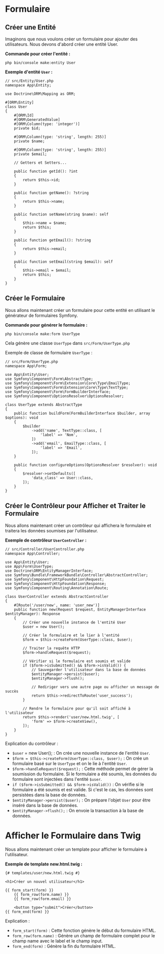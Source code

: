 # Formulaire 


## Créer une Entité

Imaginons que nous voulons créer un formulaire pour ajouter des utilisateurs. Nous devons d'abord créer une entité User.

**Commande pour créer l'entité :**

```
php bin/console make:entity User
```

**Exemple d'entité `User` :**

```
// src/Entity/User.php
namespace App\Entity;

use Doctrine\ORM\Mapping as ORM;

#[ORM\Entity]
class User
{
    #[ORM\Id]
    #[ORM\GeneratedValue]
    #[ORM\Column(type: 'integer')]
    private $id;

    #[ORM\Column(type: 'string', length: 255)]
    private $name;

    #[ORM\Column(type: 'string', length: 255)]
    private $email;

    // Getters et Setters...

    public function getId(): ?int
    {
        return $this->id;
    }

    public function getName(): ?string
    {
        return $this->name;
    }

    public function setName(string $name): self
    {
        $this->name = $name;
        return $this;
    }

    public function getEmail(): ?string
    {
        return $this->email;
    }

    public function setEmail(string $email): self
    {
        $this->email = $email;
        return $this;
    }
}
```

## Créer le Formulaire

Nous allons maintenant créer un formulaire pour cette entité en utilisant le générateur de formulaires Symfony.

**Commande pour générer le formulaire :**

```
php bin/console make:form UserType
```

Cela génère une classe `UserType` dans `src/Form/UserType.php`

Exemple de classe de formulaire `UserType` :

```
// src/Form/UserType.php
namespace App\Form;

use App\Entity\User;
use Symfony\Component\Form\AbstractType;
use Symfony\Component\Form\Extension\Core\Type\EmailType;
use Symfony\Component\Form\Extension\Core\Type\TextType;
use Symfony\Component\Form\FormBuilderInterface;
use Symfony\Component\OptionsResolver\OptionsResolver;

class UserType extends AbstractType
{
    public function buildForm(FormBuilderInterface $builder, array $options): void
    {
        $builder
            ->add('name', TextType::class, [
                'label' => 'Nom',
            ])
            ->add('email', EmailType::class, [
                'label' => 'Email',
            ]);
    }

    public function configureOptions(OptionsResolver $resolver): void
    {
        $resolver->setDefaults([
            'data_class' => User::class,
        ]);
    }
}
```

## Créer le Contrôleur pour Afficher et Traiter le Formulaire

Nous allons maintenant créer un contrôleur qui affichera le formulaire et traitera les données soumises par l'utilisateur.

**Exemple de contrôleur `UserController` :**

```
// src/Controller/UserController.php
namespace App\Controller;

use App\Entity\User;
use App\Form\UserType;
use Doctrine\ORM\EntityManagerInterface;
use Symfony\Bundle\FrameworkBundle\Controller\AbstractController;
use Symfony\Component\HttpFoundation\Request;
use Symfony\Component\HttpFoundation\Response;
use Symfony\Component\Routing\Annotation\Route;

class UserController extends AbstractController
{
    #[Route('/user/new', name: 'user_new')]
    public function new(Request $request, EntityManagerInterface $entityManager): Response
    {
        // Créer une nouvelle instance de l'entité User
        $user = new User();

        // Créer le formulaire et le lier à l'entité
        $form = $this->createForm(UserType::class, $user);

        // Traiter la requête HTTP
        $form->handleRequest($request);

        // Vérifier si le formulaire est soumis et valide
        if ($form->isSubmitted() && $form->isValid()) {
            // Sauvegarder l'utilisateur dans la base de données
            $entityManager->persist($user);
            $entityManager->flush();

            // Rediriger vers une autre page ou afficher un message de succès
            return $this->redirectToRoute('user_success');
        }

        // Rendre le formulaire pour qu'il soit affiché à l'utilisateur
        return $this->render('user/new.html.twig', [
            'form' => $form->createView(),
        ]);
    }
}
```

Explication du contrôleur :

- `$user` = new User(); : On crée une nouvelle instance de l'entité `User`.
- `$form = $this->createForm(UserType::class, $user);` : On crée un formulaire basé sur le `UserType` et on le lie à l'entité `User`.
- `$form->handleRequest($request);` : Cette méthode permet de gérer la soumission du formulaire. Si le formulaire a été soumis, les données du formulaire sont injectées dans l'entité `$user`.
- `if ($form->isSubmitted() && $form->isValid())` : On vérifie si le formulaire a été soumis et est valide. Si c'est le cas, les données sont persistées dans la base de données.
- `$entityManager->persist($user);` : On prépare l'objet `User` pour être inséré dans la base de données.
- `$entityManager->flush();` : On envoie la transaction à la base de données.


# Afficher le Formulaire dans Twig

Nous allons maintenant créer un template pour afficher le formulaire à l'utilisateur.

**Exemple de template new.html.twig :**

```
{# templates/user/new.html.twig #}

<h1>Créer un nouvel utilisateur</h1>

{{ form_start(form) }}
    {{ form_row(form.name) }}
    {{ form_row(form.email) }}

    <button type="submit">Créer</button>
{{ form_end(form) }}
```

Explication :

- `form_start(form)` : Cette fonction génère le début du formulaire HTML.
- `form_row(form.name)` : Génère un champ de formulaire complet pour le champ name avec le label et le champ input.
- `form_end(form)` : Génère la fin du formulaire HTML.


